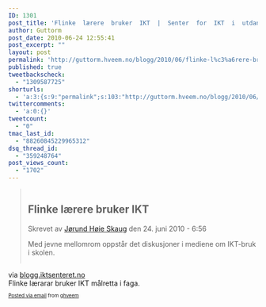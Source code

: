 ```yaml
---
ID: 1301
post_title: 'Flinke  lærere  bruker  IKT  |  Senter  for  IKT  i  utdanningen  &#8211;  blogg'
author: Guttorm
post_date: 2010-06-24 12:55:41
post_excerpt: ""
layout: post
permalink: 'http://guttorm.hveem.no/blogg/2010/06/flinke-l%c3%a6rere-bruker-ikt-senter-for-ikt-i-utdanningen-blogg/'
published: true
tweetbackscheck:
  - "1309587725"
shorturls:
  - 'a:3:{s:9:"permalink";s:103:"http://guttorm.hveem.no/blogg/2010/06/flinke-l%c3%a6rere-bruker-ikt-senter-for-ikt-i-utdanningen-blogg/";s:7:"tinyurl";s:26:"http://tinyurl.com/3rzds5c";s:4:"isgd";s:19:"http://is.gd/MmxAap";}'
twittercomments:
  - 'a:0:{}'
tweetcount:
  - "0"
tmac_last_id:
  - "88260845229965312"
dsq_thread_id:
  - "359248764"
post_views_count:
  - "1702"
---
```

<div class="posterous_autopost">
<div class="posterous_bookmarklet_entry">
<blockquote class="posterous_long_quote">
<div class="column span-main-content first">
<div class="column span-main-content main-content region">
<h2>Flinke lærere bruker IKT</h2>
<div class="node">
<div class="clear-block clear"><span class="submitted">Skrevet av <a title="Vis brukerprofil." href="https://blogg.iktsenteret.no/users/jorund-hoie-skaug">Jørund Høie Skaug</a> den 24. juni 2010 - 6:56</span>
<div class="content">

Med jevne mellomrom oppstår det diskusjoner i mediene  om IKT-bruk i skolen.

</div>
</div>
</div>
</div>
</div></blockquote>
<div class="posterous_quote_citation">via <a href="https://blogg.iktsenteret.no/content/201006/flinke-laerere-bruker-ikt">blogg.iktsenteret.no</a></div>
Flinke lærarar bruker IKT målretta i faga.

</div>
<p style="font-size: 10px;"><a href="http://posterous.com">Posted via email</a> from <a href="http://ghveem.posterous.com/flinke-lrere-bruker-ikt-senter-for-ikt-i-utda">ghveem</a></p>


</div>